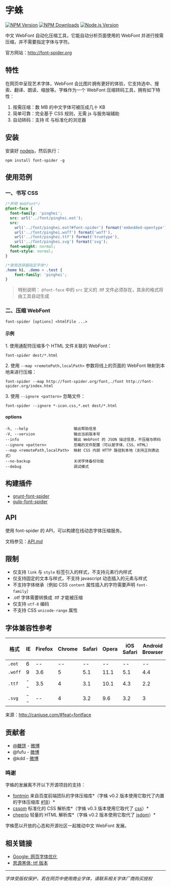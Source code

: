 # 字蛛

[][node-version-url][![NPM Version][npm-image]][npm-url] [![NPM Downloads][downloads-image]][downloads-url] [![Node.js Version][node-version-image]][node-version-url]

中文 WebFont 自动化压缩工具，它能自动分析页面使用的 WebFont 并进行按需压缩，并不需要指定字体与字符。

官方网站：<http://font-spider.org>

## 特性

在网页中呈现艺术字体，WebFont 会比图片拥有更好的体验，它支持选中、搜索、翻译、朗读、缩放等。字蛛作为一个 WebFont 压缩转码工具，拥有如下特性：

1. 按需压缩：数 MB 的中文字体可被压成几十 KB
2. 简单可靠：完全基于 CSS 规则，无需 js 与服务端辅助
3. 自动转码：支持 IE 与标准化的浏览器

## 安装

安装好 [nodejs](http://nodejs.org)，然后执行：

``` shell
npm install font-spider -g
```

## 使用范例

### 一、书写 CSS

``` css
/*声明 WebFont*/
@font-face {
  font-family: 'pinghei';
  src: url('../font/pinghei.eot');
  src:
    url('../font/pinghei.eot?#font-spider') format('embedded-opentype'),
    url('../font/pinghei.woff') format('woff'),
    url('../font/pinghei.ttf') format('truetype'),
    url('../font/pinghei.svg') format('svg');
  font-weight: normal;
  font-style: normal;
}

/*使用选择器指定字体*/
.home h1, .demo > .test {
    font-family: 'pinghei';
}
```

> 特别说明： `@font-face` 中的 `src` 定义的 .ttf 文件必须存在，其余的格式将由工具自动生成

### 二、压缩 WebFont

``` shell
font-spider [options] <htmlFile ...>
```

#### 示例

1\. 使用通配符压缩多个 HTML 文件关联的 WebFont：

``` shell
font-spider dest/*.html
```

2\. 使用 `--map <remotePath,localPath>` 参数将线上的页面的 WebFont 映射到本地来进行压缩：

``` shell
font-spider --map http://font-spider.org/font,./font http://font-spider.org/index.html
```

3\. 使用 `--ignore <pattern>` 忽略文件：

``` shell
font-spider --ignore *-icon.css,*.eot dest/*.html
```

#### options

``` shell
-h, --help                    输出帮助信息
-V, --version                 输出当前版本号
--info                        输出 WebFont 的 JSON 描述信息，不压缩与转码
--ignore <pattern>            忽略的文件配置（可以是字体、CSS、HTML）
--map <remotePath,localPath>  映射 CSS 内部 HTTP 路径到本地（支持正则表达式）
--no-backup                   关闭字体备份功能
--debug                       调试模式
```

## 构建插件

- [grunt-font-spider](https://github.com/aui/grunt-font-spider)
- [gulp-font-spider](https://github.com/aui/gulp-font-spider)

## API

使用 font-spider 的 API，可以构建在线动态字体压缩服务。

文档参见：[API.md](./API.md)

## 限制

- 仅支持 `link` 与 `style` 标签引入的样式，不支持元素行内样式
- 仅支持固定的文本与样式，不支持 javascript 动态插入的元素与样式
- 不支持字体继承（例如 CSS `content` 属性插入的字符需要声明 `font-family`）
- .otf 字体需要转换成 .ttf 才能被压缩
- 仅支持 `utf-8` 编码
- 不支持 CSS `unicode-range` 属性

## 字体兼容性参考

| 格式      | IE   | Firefox | Chrome | Safari | Opera | iOS Safari | Android Browser | Chrome for Android | 
| ------- | ---- | ------- | ------ | ------ | ----- | ---------- | --------------- | ------------------ | 
| `.eot`  | 6    | --      | --     | --     | --    | --         | --              | --                 | 
| `.woff` | 9    | 3.6     | 5      | 5.1    | 11.1  | 5.1        | 4.4             | 36                 | 
| `.ttf`  | --   | 3.5     | 4      | 3.1    | 10.1  | 4.3        | 2.2             | 36                 | 
| `.svg`  | --   | --      | 4      | 3.2    | 9.6   | 3.2        | 3               | 36                 | 

来源：<http://caniuse.com/#feat=fontface>

## 贡献者

- [@糖饼](https://github.com/aui) - [微博](http://www.weibo.com/planeart)
- @fufu  - [微博](http://www.weibo.com/u/1715968673)
- @kdd - [微博](http://www.weibo.com/kddie)

### 鸣谢

字蛛的发展离不开以下开源项目的支持：

- [fontmin](https://github.com/ecomfe/fontmin) 来自百度前端团队的字体压缩库*（字蛛 v0.2 版本使用它取代了内置的字体压缩库 [#18](https://github.com/aui/font-spider/issues/18)）*
- [cssom](https://github.com/NV/CSSOM) 标准化的 CSS 解析库*（字蛛 v0.3 版本使用它取代了 [css](https://github.com/reworkcss/css)）*
- [cheerio](https://github.com/cheeriojs/cheerio) 轻量的 HTML 解析库*（字蛛 v0.2 版本使用它取代了 [jsdom](https://github.com/tmpvar/jsdom)）*

字蛛愿以开放的心态和开源社区一起推动中文 WebFont 发展。

## 相关链接

- [Google: 网页字体优化](https://developers.google.com/web/fundamentals/performance/optimizing-content-efficiency/webfont-optimization?hl=zh-cn)
- [思源黑体: ttf 版本](https://github.com/akiratw/kaigen-gothic/releases)

------

*字体受版权保护，若在网页中使用商业字体，请联系相关字体厂商购买授权*

[npm-image]: https://img.shields.io/npm/v/font-spider.svg
[npm-url]: https://npmjs.org/package/font-spider
[node-version-image]: https://img.shields.io/node/v/font-spider.svg
[node-version-url]: http://nodejs.org/download/
[downloads-image]: https://img.shields.io/npm/dm/font-spider.svg
[downloads-url]: https://npmjs.org/package/font-spider